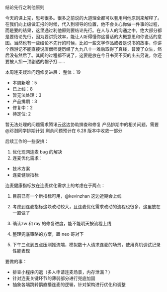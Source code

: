 结论先行之利他原则

今天的课上完，思考很多。很多之前说的大道理全都可以套用利他原则来解释了。在我们向上级做汇报的时候，代入到领导的位置，他不会关心你做一件事的过程，而是要的结果，这里通过利他原则要结论先行。在人与人的沟通之中，绝大部分都是要结论先行，因为要讲究效率，能让人听得懂你这番话的大概意思和你说话的意图。当然也有一些结论不先行的时候，比如一些文学作品或者是说书的故事，你讲个西游记不能直接说唐僧师徒历经了九九八十一难后取得了真经，普渡了众生，然后没有然后了。其间的过程都不说了，这要是放在今日书买不买的出去另说，你还要被人扣一顶剧透的帽子打……

本周连麦疑难问题修复进展：
整体：19
- 本周新增：5
- 已上线：8
- 暂无法处理：3
- 产品排期：3
- 修复中：2
- 待定位: 2

暂无法处理的问题需求腾讯云这边协助排查和修复
产品排期中的相关问题，需要@邓澍同学排期计划
剩余问题预计在 6.28 版本中收敛一部分

后续工作的一些安排：
1. 优化现网连麦 bug 的解决
2. 连麦优化需求：
  - 技术方案
  - 连麦健康指标

连麦健康指标放在连麦优化需求上的考虑在于两点：
1. 目前已有一个新指标可用，@kevinzhan 这边近期会上线
2. 考虑到连麦指标这块改动较大，且连麦优化需求改动的流程也很多，这里放在一直做了


1. 确认zw 和 ray 的修复进度，能不能明天按流程上线
2. 整理兜底策略的方案，跟 neo 哥对下
3. 下午三点到五点压测推流端，模拟数十人请求连麦的场景，使用真机调试记录性能表现


要做的事：
- 排查小程序闪退（多人申请连麦场景，内存泄漏？）
- 针对连麦关键环节的薄弱部分进行兜底加固
- 抽象各端跳转鹅直播连麦的逻辑，针对架构进行优化和调整